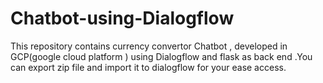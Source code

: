# Chatbot-using-Dialogflow
This repository contains currency convertor Chatbot , developed in GCP(google cloud platform ) using Dialogflow and flask as back end .You can export zip file and import it to dialogflow for your ease access.
